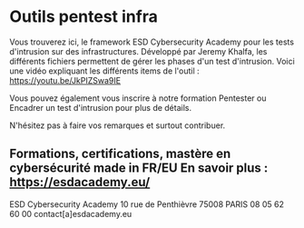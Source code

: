 # Outils pentest infra
 Vous trouverez ici, le framework ESD Cybersecurity Academy pour les tests d'intrusion sur des infrastructures.
 Développé par Jeremy Khalfa, les différents fichiers permettent de gérer les phases d'un test d'intrusion.
 Voici une vidéo expliquant les différents items de l'outil : https://youtu.be/JkPIZSwa9IE
 
 Vous pouvez également vous inscrire à notre formation Pentester ou Encadrer un test d'intrusion pour plus de détails.
 
 N'hésitez pas à faire vos remarques et surtout contribuer.
 
Formations, certifications, mastère en cybersécurité made in FR/EU
En savoir plus : https://esdacademy.eu/
-------------------------------------------------------------------------------------------------------------
ESD Cybersecurity Academy
10 rue de Penthièvre  75008 PARIS
08 05 62 60 00
contact[a]esdacademy.eu

 
 

